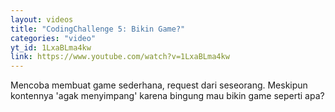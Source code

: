 ```yaml
---
layout: videos
title: "CodingChallenge 5: Bikin Game?"
categories: "video"
yt_id: 1LxaBLma4kw
link: https://www.youtube.com/watch?v=1LxaBLma4kw
---
```

Mencoba membuat game sederhana, request dari seseorang. Meskipun kontennya 'agak menyimpang' karena bingung mau bikin game seperti apa?
